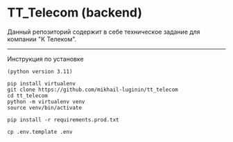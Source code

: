 # TT_Telecom (backend)

Данный репозиторий содержит в себе техническое задание для компании "К Телеком".

***

Инструкция по установке
    
    (python version 3.11)

    pip install virtualenv
    git clone https://github.com/mikhail-luginin/tt_telecom
    cd tt_telecom
    python -m virtualenv venv
    source venv/bin/activate

    pip install -r requirements.prod.txt
    
    cp .env.template .env
